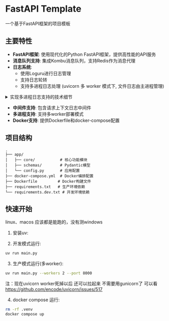 # FastAPI Template

一个基于FastAPI框架的项目模板

## 主要特性

- **FastAPI框架**: 使用现代化的Python FastAPI框架，提供高性能的API服务
- **消息队列支持**: 集成Kombu消息队列，支持Redis作为消息代理
- **日志系统**:
  - 使用Loguru进行日志管理
  - 支持日志轮转
  - 支持多进程日志处理 (uvicorn 多 worker 模式下, 文件日志由主进程管理)

<details>
<summary>实现多进程日志支持的技术细节</summary>

😀不过多进程还是需要好多hack啊

uvicorn又是用的spawn

😅不过好像也没多大卵用，毕竟gunicorn已经有这些了~

算是又学习了下 spawn模式，python传递变量到子进程，序列化、反序列化

看了下uvicorn、loguru的代码
</details>

- **中间件支持**: 包含请求上下文日志中间件
- **多进程支持**: 支持多worker部署模式
- **Docker支持**: 提供Dockerfile和docker-compose配置

## 项目结构

```
.
├── app/
│   ├── core/           # 核心功能模块
│   ├── schemas/        # Pydantic模型
│   └── config.py       # 应用配置
├── docker-compose.yml  # Docker编排配置
├── Dockerfile         # Docker构建文件
├── requirements.txt   # 生产环境依赖
└── requirements.dev.txt # 开发环境依赖
```

## 快速开始
linux、macos 应该都是能跑的，没有测windows

1. 安装uv:

2. 开发模式运行:
```bash
uv run main.py
```

3. 生产模式运行(多worker):
```bash
uv run main.py --workers 2 --port 8000
```
注：现在uvicorn worker死掉以后 还可以拉起来 不需要用gunicorn了 可以看 https://github.com/encode/uvicorn/issues/517

4. docker compose 运行:
```bash
rm -rf .venv
docker compose up
```
